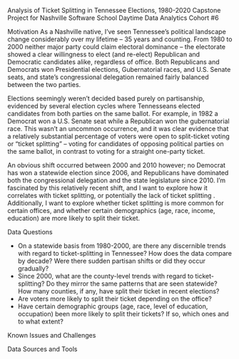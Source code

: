 Analysis of Ticket Splitting in Tennessee Elections, 1980-2020
Capstone Project for Nashville Software School Daytime Data Analytics Cohort #6

Motivation
As a Nashville native, I’ve seen Tennessee’s political landscape change considerably over my lifetime – 35 years and counting. From 1980 to 2000 neither major party could claim electoral dominance – the electorate showed a clear willingness to elect (and re-elect) Republican and Democratic candidates alike, regardless of office. Both Republicans and Democrats won Presidential elections, Gubernatorial races, and U.S. Senate seats, and state’s congressional delegation remained fairly balanced between the two parties.

Elections seemingly weren’t decided based purely on partisanship, evidenced by several election cycles where Tennesseans elected candidates from both parties on the same ballot. For example, in 1982 a Democrat won a U.S. Senate seat while a Republican won the gubernatorial race. This wasn’t an uncommon occurrence, and it was clear evidence that a relatively substantial percentage of voters were open to split-ticket voting or “ticket splitting” – voting for candidates of opposing political parties on the same ballot, in contrast to voting for a straight one-party ticket.

An obvious shift occurred between 2000 and 2010 however; no Democrat has won a statewide election since 2006, and Republicans have dominated both the congressional delegation and the state legislature since 2010. I’m fascinated by this relatively recent shift, and I want to explore how it correlates with ticket splitting, or potentially the lack of ticket splitting . Additionally, I want to explore whether ticket splitting is more common for certain offices, and whether certain demographics (age, race, income, education) are more likely to split their ticket.

Data Questions
-	On a statewide basis from 1980-2000, are there any discernible trends with regard to ticket-splitting in Tennessee? How does the data compare by decade? Were there sudden partisan shifts or did they occur gradually?
-	Since 2000, what are the county-level trends with regard to ticket-splitting? Do they mirror the same patterns that are seen statewide? How many counties, if any, have split their ticket in recent elections?
- Are voters more likely to split their ticket depending on the office?
-	Have certain demographic groups (age, race, level of education, occupation) been more likely to split their tickets? If so, which ones and to what extent?

Known Issues and Challenges

Data Sources and Tools
